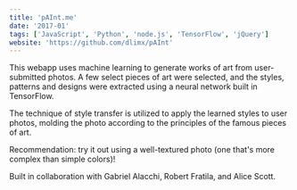```yaml
---
title: 'pAInt.me'
date: '2017-01'
tags: ['JavaScript', 'Python', 'node.js', 'TensorFlow', 'jQuery']
website: 'https://github.com/dlimx/pAInt'
---
```


This webapp uses machine learning to generate works of art from user-submitted photos. A few select pieces of art were selected, and the styles, patterns and designs were extracted using a neural network built in TensorFlow.

The technique of style transfer is utilized to apply the learned styles to user photos, molding the photo according to the principles of the famous pieces of art.

Recommendation: try it out using a well-textured photo (one that's more complex than simple colors)!

Built in collaboration with Gabriel Alacchi, Robert Fratila, and Alice Scott.
